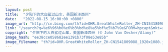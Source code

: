 ```yaml
---
layout: post
title:  "夕阳下的大白鲨过山车，美国新泽西州"
date:   "2022-08-15 16:00:00 +0800"
image_url: "http://cn.bing.com/th?id=OHR.GreatWhiteRoller_ZH-CN1541809088_1920x1080.jpg&rf=LaDigue_1920x1080.jpg&pid=hp"
link: "/search?q=%e6%96%b0%e6%b3%bd%e8%a5%bf%e5%b7%9e&FORM=hpcapt&mkt=zh-cn"
copyright: "夕阳下的大白鲨过山车，美国新泽西州 (© John Van Decker/Alamy)"
image_hash: "ee38cce058682ee1391b73f08e53e85b"
image_filename: "th?id=OHR.GreatWhiteRoller_ZH-CN1541809088_1920x1080.jpg&rf=LaDigue_1920x1080.jpg&pid=hp"
---
```

